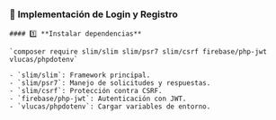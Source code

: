### 🚀 **Implementación de Login y Registro**

	#### 1️⃣ **Instalar dependencias**

	`composer require slim/slim slim/psr7 slim/csrf firebase/php-jwt vlucas/phpdotenv`
	
	- `slim/slim`: Framework principal.
	- `slim/psr7`: Manejo de solicitudes y respuestas.
	- `slim/csrf`: Protección contra CSRF.
	- `firebase/php-jwt`: Autenticación con JWT.
	- `vlucas/phpdotenv`: Cargar variables de entorno.
